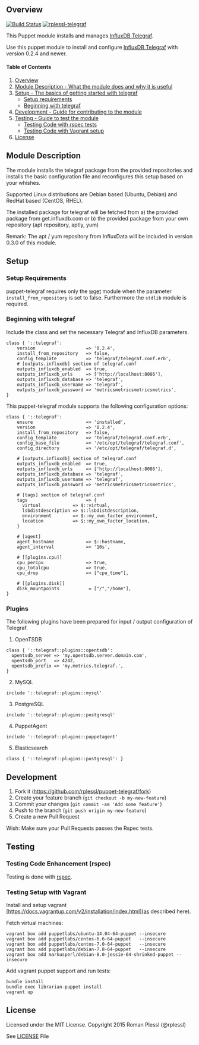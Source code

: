 ## Overview
[![Build Status](https://travis-ci.org/rplessl/puppet-telegraf.svg?branch=master)](https://travis-ci.org/rplessl/puppet-telegraf?branch=master)
[![rplessl-telegraf](https://img.shields.io/puppetforge/r/rplessl/telegraf.svg)](https://forge.puppetlabs.com/rplessl/telegraf)

This Puppet module installs and manages [InfluxDB Telegraf](https://github.com/influxdb/telegraf).

Use this puppet module to install and configure [InfluxDB Telegraf](https://github.com/influxdb/telegraf) with version 0.2.4 and newer.

#### Table of Contents

1. [Overview](#overview)
2. [Module Description - What the module does and why it is useful](#module-description)
3. [Setup - The basics of getting started with telegraf](#setup)
    * [Setup requirements](#setup-requirements)
    * [Beginning with telegraf](#beginning-with-telegraf)
4.  [Development - Guide for contributing to the module](#development)
5.  [Testing - Guide to test the module](#testing)
    * [Testing Code with rspec tests](#testing-code-enhancement-rspec)
    * [Testing Code with Vagrant setup](#testing-setup-with-vagrant)
6.  [License](#License)

## Module Description

The module installs the telegraf package from the provided repositories and installs the basic configuration file and reconfigures this setup based on your whishes.

Supported Linux distributions are Debian based (Ubuntu, Debian) and RedHat based (CentOS, RHEL).

The installed package for telegraf will be fetched from
  a) the provided package from get.influxdb.com or
  b) the provided package from your own repository (apt repository, aptly, yum)

Remark: The apt / yum repository from InfluxData will be included in version 0.3.0 of this module.

## Setup

### Setup Requirements

puppet-telegraf requires only the [wget](https://forge.puppetlabs.com/maestrodev/wget) module when the parameter `install_from_repository` is set to false. Furthermore the `stdlib` module is required.

### Beginning with telegraf

Include the class and set the necessary Telegraf and InfluxDB parameters.

```
class { '::telegraf':
    version                   => '0.2.4',
    install_from_repository   => false,
    config_template           => 'telegraf/telegraf.conf.erb',
    # [outputs.influxdb] section of telegraf.conf
    outputs_influxdb_enabled  => true,
    outputs_influxdb_urls     => ['http://localhost:8086'],
    outputs_influxdb_database => 'telegraf',
    outputs_influxdb_username => 'telegraf',
    outputs_influxdb_password => 'metricsmetricsmetricsmetrics',
}
```

This puppet-telegraf module supports the following configuration options:

```
class { '::telegraf':
    ensure                    => 'installed',
    version                   => '0.2.4',
    install_from_repository   => false,
    config_template           => 'telegraf/telegraf.conf.erb',
    config_base_file          => '/etc/opt/telegraf/telegraf.conf',
    config_directory          => '/etc/opt/telegraf/telegraf.d',

    # [outputs.influxdb] section of telegraf.conf
    outputs_influxdb_enabled  => true,
    outputs_influxdb_urls     => ['http://localhost:8086'],
    outputs_influxdb_database => 'telegraf',
    outputs_influxdb_username => 'telegraf',
    outputs_influxdb_password => 'metricsmetricsmetricsmetrics',

    # [tags] section of telegraf.conf
    tags                      => {
      virtual            => $::virtual,
      lsbdistdescription => $::lsbdistdescription,
      environment        => $::my_own_facter_environment,
      location           => $::my_own_facter_location,
    }

    # [agent]
    agent_hostname            => $::hostname,
    agent_interval            => '10s',

    # [[plugins.cpu]]
    cpu_percpu                => true,
    cpu_totalcpu              => true,
    cpu_drop                  => ["cpu_time"],

    # [[plugins.disk]]
    disk_mountpoints           = ["/","/home"],
}
```

### Plugins

The following plugins have been prepared for input / output configuration of Telegraf.

1. OpenTSDB
  ```
  class { '::telegraf::plugins::opentsdb':
    opentsdb_server => 'my.opentsdb.server.domain.com',
    opentsdb_port   => 4242,
    opentsdb_prefix => 'my.metrics.telegraf.',
  }
  ```

2. MySQL
  ```
  include '::telegraf::plugins::mysql'
  ```

3. PostgreSQL
  ```
  include '::telegraf::plugins::postgresql'
  ```

4. PuppetAgent
  ```
  include '::telegraf::plugins::puppetagent'
  ```

5. Elasticsearch
  ```
  class { '::telegraf::plugins::postgresql': }
  ```

## Development

1. Fork it (https://github.com/rplessl/puppet-telegraf/fork)
2. Create your feature branch (`git checkout -b my-new-feature`)
3. Commit your changes (`git commit -am 'Add some feature'`)
4. Push to the branch (`git push origin my-new-feature`)
5. Create a new Pull Request

Wish: Make sure your Pull Requests passes the Rspec tests.

## Testing

### Testing Code Enhancement (rspec)

Testing is done with [rspec](http://rspec-puppet.com/).

### Testing Setup with Vagrant

Install and setup vagrant [https://docs.vagrantup.com/v2/installation/index.html](as described here).

Fetch virtual machines:
```ShellSession
vagrant box add puppetlabs/ubuntu-14.04-64-puppet --insecure
vagrant box add puppetlabs/centos-6.6-64-puppet   --insecure
vagrant box add puppetlabs/centos-7.0-64-puppet   --insecure
vagrant box add puppetlabs/debian-7.8-64-puppet   --insecure
vagrant box add markusperl/debian-8.0-jessie-64-shrinked-puppet --insecure
```

Add vagrant puppet support and run tests:
```ShellSession
bundle install
bundle exec librarian-puppet install
vagrant up
```

## License

Licensed under the MIT License.
Copyright 2015 Roman Plessl (@rplessl)

See [LICENSE](https://github.com/rplessl/puppet-telegraf/blob/master/LICENSE) File





